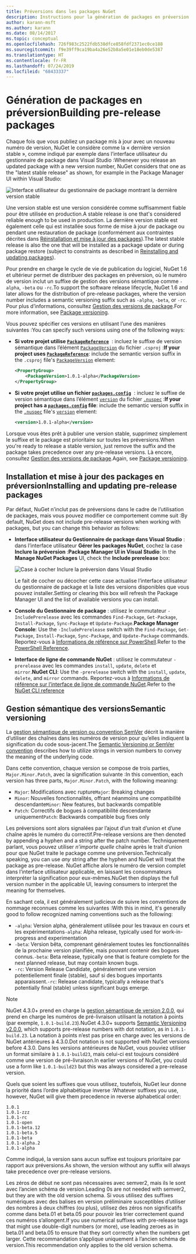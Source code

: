 ```yaml
---
title: Préversions dans les packages NuGet
description: Instructions pour la génération de packages en préversion
author: karann-msft
ms.author: karann
ms.date: 08/14/2017
ms.topic: conceptual
ms.openlocfilehash: 726f983c2522fdb538dfce858fdf2371ec0ce188
ms.sourcegitcommit: f9e39ff9ca19ba4a26e52b8a5e01e18eb0de5387
ms.translationtype: HT
ms.contentlocale: fr-FR
ms.lasthandoff: 07/24/2019
ms.locfileid: "68433337"
---
```

# <a name="building-pre-release-packages"></a><span data-ttu-id="e8dd9-103">Génération de packages en préversion</span><span class="sxs-lookup"><span data-stu-id="e8dd9-103">Building pre-release packages</span></span>

<span data-ttu-id="e8dd9-104">Chaque fois que vous publiez un package mis à jour avec un nouveau numéro de version, NuGet le considère comme la « dernière version stable », comme indiqué par exemple dans l’interface utilisateur du gestionnaire de package dans Visual Studio :</span><span class="sxs-lookup"><span data-stu-id="e8dd9-104">Whenever you release an updated package with a new version number, NuGet considers that one as the "latest stable release" as shown, for example in the Package Manager UI within Visual Studio:</span></span>

![Interface utilisateur du gestionnaire de package montrant la dernière version stable](media/Prerelease_01-LatestStable.png)

<span data-ttu-id="e8dd9-106">Une version stable est une version considérée comme suffisamment fiable pour être utilisée en production.</span><span class="sxs-lookup"><span data-stu-id="e8dd9-106">A stable release is one that's considered reliable enough to be used in production.</span></span> <span data-ttu-id="e8dd9-107">La dernière version stable est également celle qui est installée sous forme de mise à jour de package ou pendant une restauration de package (conformément aux contraintes décrites dans [Réinstallation et mise à jour des packages](../consume-packages/reinstalling-and-updating-packages.md)).</span><span class="sxs-lookup"><span data-stu-id="e8dd9-107">The latest stable release is also the one that will be installed as a package update or during package restore (subject to constraints as described in [Reinstalling and updating packages](../consume-packages/reinstalling-and-updating-packages.md)).</span></span>

<span data-ttu-id="e8dd9-108">Pour prendre en charge le cycle de vie de publication du logiciel, NuGet 1.6 et ultérieur permet de distribuer des packages en préversion, où le numéro de version inclut un suffixe de gestion des versions sémantique comme `-alpha`, `-beta` ou `-rc`.</span><span class="sxs-lookup"><span data-stu-id="e8dd9-108">To support the software release lifecycle, NuGet 1.6 and later allows for the distribution of pre-release packages, where the version number includes a semantic versioning suffix such as `-alpha`, `-beta`, or `-rc`.</span></span> <span data-ttu-id="e8dd9-109">Pour plus d’informations, consultez [Gestion des versions de package](../reference/package-versioning.md#pre-release-versions).</span><span class="sxs-lookup"><span data-stu-id="e8dd9-109">For more information, see [Package versioning](../reference/package-versioning.md#pre-release-versions).</span></span>

<span data-ttu-id="e8dd9-110">Vous pouvez spécifier ces versions en utilisant l’une des manières suivantes :</span><span class="sxs-lookup"><span data-stu-id="e8dd9-110">You can specify such versions using one of the following ways:</span></span>

- <span data-ttu-id="e8dd9-111">**Si votre projet utilise [`PackageReference`](../consume-packages/package-references-in-project-files.md)**  : incluez le suffixe de version sémantique dans l’élément [`PackageVersion`](/dotnet/core/tools/csproj.md#packageversion) du fichier `.csproj` :</span><span class="sxs-lookup"><span data-stu-id="e8dd9-111">**If your project uses [`PackageReference`](../consume-packages/package-references-in-project-files.md)**: include the semantic version suffix in the `.csproj` file's [`PackageVersion`](/dotnet/core/tools/csproj.md#packageversion) element:</span></span>

    ```xml
    <PropertyGroup>
        <PackageVersion>1.0.1-alpha</PackageVersion>
    </PropertyGroup>
    ```

- <span data-ttu-id="e8dd9-112">**Si votre projet utilise un fichier [`packages.config`](../reference/packages-config.md)**  : incluez le suffixe de version sémantique dans l’élément [`version`](../reference/nuspec.md#version) du fichier [`.nuspec`](../reference/nuspec.md) :</span><span class="sxs-lookup"><span data-stu-id="e8dd9-112">**If your project has a [`packages.config`](../reference/packages-config.md) file**: include the semantic version suffix in the [`.nuspec`](../reference/nuspec.md) file's [`version`](../reference/nuspec.md#version) element:</span></span>

    ```xml
    <version>1.0.1-alpha</version>
    ```

<span data-ttu-id="e8dd9-113">Lorsque vous êtes prêt à publier une version stable, supprimez simplement le suffixe et le package est prioritaire sur toutes les préversions.</span><span class="sxs-lookup"><span data-stu-id="e8dd9-113">When you're ready to release a stable version, just remove the suffix and the package takes precedence over any pre-release versions.</span></span> <span data-ttu-id="e8dd9-114">Là encore, consultez [Gestion des versions de package](../reference/package-versioning.md#pre-release-versions).</span><span class="sxs-lookup"><span data-stu-id="e8dd9-114">Again, see [Package versioning](../reference/package-versioning.md#pre-release-versions).</span></span>

## <a name="installing-and-updating-pre-release-packages"></a><span data-ttu-id="e8dd9-115">Installation et mise à jour des packages en préversion</span><span class="sxs-lookup"><span data-stu-id="e8dd9-115">Installing and updating pre-release packages</span></span>

<span data-ttu-id="e8dd9-116">Par défaut, NuGet n’inclut pas de préversions dans le cadre de l’utilisation de packages, mais vous pouvez modifier ce comportement comme suit :</span><span class="sxs-lookup"><span data-stu-id="e8dd9-116">By default, NuGet does not include pre-release versions when working with packages, but you can change this behavior as follows:</span></span>

- <span data-ttu-id="e8dd9-117">**Interface utilisateur du Gestionnaire de package dans Visual Studio** : dans l’interface utilisateur **Gérer les packages NuGet**, cochez la case **Inclure la préversion** :</span><span class="sxs-lookup"><span data-stu-id="e8dd9-117">**Package Manager UI in Visual Studio**: In the **Manage NuGet Packages** UI, check the **Include prerelease** box:</span></span>

    ![Case à cocher Inclure la préversion dans Visual Studio](media/Prerelease_02-CheckPrerelease.png)

    <span data-ttu-id="e8dd9-119">Le fait de cocher ou décocher cette case actualise l’interface utilisateur du gestionnaire de package et la liste des versions disponibles que vous pouvez installer.</span><span class="sxs-lookup"><span data-stu-id="e8dd9-119">Setting or clearing this box will refresh the Package Manager UI and the list of available versions you can install.</span></span>

- <span data-ttu-id="e8dd9-120">**Console du Gestionnaire de package** : utilisez le commutateur `-IncludePrerelease` avec les commandes `Find-Package`, `Get-Package`, `Install-Package`, `Sync-Package` et `Update-Package`.</span><span class="sxs-lookup"><span data-stu-id="e8dd9-120">**Package Manager Console**: Use the `-IncludePrerelease` switch with the `Find-Package`, `Get-Package`, `Install-Package`, `Sync-Package`, and `Update-Package` commands.</span></span> <span data-ttu-id="e8dd9-121">Reportez-vous à [Informations de référence sur PowerShell](../reference/powershell-reference.md).</span><span class="sxs-lookup"><span data-stu-id="e8dd9-121">Refer to the [PowerShell Reference](../reference/powershell-reference.md).</span></span>

- <span data-ttu-id="e8dd9-122">**Interface de ligne de commande NuGet** : utilisez le commutateur `-prerelease` avec les commandes `install`, `update`, `delete` et `mirror`.</span><span class="sxs-lookup"><span data-stu-id="e8dd9-122">**NuGet CLI**: Use the `-prerelease` switch with the `install`, `update`, `delete`, and `mirror` commands.</span></span> <span data-ttu-id="e8dd9-123">Reportez-vous à [Informations de référence sur l’interface de ligne de commande NuGet](../reference/nuget-exe-cli-reference.md).</span><span class="sxs-lookup"><span data-stu-id="e8dd9-123">Refer to the [NuGet CLI reference](../reference/nuget-exe-cli-reference.md)</span></span>

## <a name="semantic-versioning"></a><span data-ttu-id="e8dd9-124">Gestion sémantique des versions</span><span class="sxs-lookup"><span data-stu-id="e8dd9-124">Semantic versioning</span></span>

<span data-ttu-id="e8dd9-125">La [gestion sémantique de version ou convention SemVer](http://semver.org/spec/v1.0.0.html) décrit la manière d’utiliser des chaînes dans les numéros de version pour qu’elles indiquent la signification du code sous-jacent.</span><span class="sxs-lookup"><span data-stu-id="e8dd9-125">The [Semantic Versioning or SemVer convention](http://semver.org/spec/v1.0.0.html) describes how to utilize strings in version numbers to convey the meaning of the underlying code.</span></span>

<span data-ttu-id="e8dd9-126">Dans cette convention, chaque version se compose de trois parties, `Major.Minor.Patch`, avec la signification suivante :</span><span class="sxs-lookup"><span data-stu-id="e8dd9-126">In this convention, each version has three parts, `Major.Minor.Patch`, with the following meaning:</span></span>

- <span data-ttu-id="e8dd9-127">`Major`: Modifications avec rupture</span><span class="sxs-lookup"><span data-stu-id="e8dd9-127">`Major`: Breaking changes</span></span>
- <span data-ttu-id="e8dd9-128">`Minor`: Nouvelles fonctionnalités, offrant néanmoins une compatibilité descendante</span><span class="sxs-lookup"><span data-stu-id="e8dd9-128">`Minor`: New features, but backwards compatible</span></span>
- <span data-ttu-id="e8dd9-129">`Patch`: Correctifs de bogues à compatibilité descendante uniquement</span><span class="sxs-lookup"><span data-stu-id="e8dd9-129">`Patch`: Backwards compatible bug fixes only</span></span>

<span data-ttu-id="e8dd9-130">Les préversions sont alors signalées par l’ajout d’un trait d’union et d’une chaîne après le numéro du correctif.</span><span class="sxs-lookup"><span data-stu-id="e8dd9-130">Pre-release versions are then denoted by appending a hyphen and a string after the patch number.</span></span> <span data-ttu-id="e8dd9-131">Techniquement parlant, vous pouvez utiliser *n’importe quelle* chaîne après le trait d’union pour que NuGet traite le package comme une préversion.</span><span class="sxs-lookup"><span data-stu-id="e8dd9-131">Technically speaking, you can use *any* string after the hyphen and NuGet will treat the package as pre-release.</span></span> <span data-ttu-id="e8dd9-132">NuGet affiche alors le numéro de version complet dans l’interface utilisateur applicable, en laissant les consommateurs interpréter la signification pour eux-mêmes.</span><span class="sxs-lookup"><span data-stu-id="e8dd9-132">NuGet then displays the full version number in the applicable UI, leaving consumers to interpret the meaning for themselves.</span></span>

<span data-ttu-id="e8dd9-133">En sachant cela, il est généralement judicieux de suivre les conventions de nommage reconnues comme les suivantes :</span><span class="sxs-lookup"><span data-stu-id="e8dd9-133">With this in mind, it's generally good to follow recognized naming conventions such as the following:</span></span>

- <span data-ttu-id="e8dd9-134">`-alpha`: Version alpha, généralement utilisée pour les travaux en cours et les expérimentations</span><span class="sxs-lookup"><span data-stu-id="e8dd9-134">`-alpha`: Alpha release, typically used for work-in-progress and experimentation</span></span>
- <span data-ttu-id="e8dd9-135">`-beta`: Version bêta, comprenant généralement toutes les fonctionnalités de la prochaine version planifiée, mais pouvant contenir des bogues connus.</span><span class="sxs-lookup"><span data-stu-id="e8dd9-135">`-beta`: Beta release, typically one that is feature complete for the next planned release, but may contain known bugs.</span></span>
- <span data-ttu-id="e8dd9-136">`-rc`: Version Release Candidate, généralement une version potentiellement finale (stable), sauf si des bogues importants apparaissent.</span><span class="sxs-lookup"><span data-stu-id="e8dd9-136">`-rc`: Release candidate, typically a release that's potentially final (stable) unless significant bugs emerge.</span></span>

> [!Note]
> <span data-ttu-id="e8dd9-137">NuGet 4.3.0+ prend en charge la [gestion sémantique de version 2.0.0](http://semver.org/spec/v2.0.0.html), qui prend en charge les numéros de pré-livraison utilisant la notation à points (par exemple, `1.0.1-build.23`).</span><span class="sxs-lookup"><span data-stu-id="e8dd9-137">NuGet 4.3.0+ supports [Semantic Versioning v2.0.0](http://semver.org/spec/v2.0.0.html), which supports pre-release numbers with dot notation, as in `1.0.1-build.23`.</span></span> <span data-ttu-id="e8dd9-138">La notation à points n’est pas prise en charge avec les versions de NuGet antérieures à 4.3.0.</span><span class="sxs-lookup"><span data-stu-id="e8dd9-138">Dot notation is not supported with NuGet versions before 4.3.0.</span></span> <span data-ttu-id="e8dd9-139">Dans les versions antérieures de NuGet, vous pouviez utiliser un format similaire à `1.0.1-build23`, mais celui-ci est toujours considéré comme une version de pré-livraison.</span><span class="sxs-lookup"><span data-stu-id="e8dd9-139">In earlier versions of NuGet, you could use a form like `1.0.1-build23` but this was always considered a pre-release version.</span></span>

<span data-ttu-id="e8dd9-140">Quels que soient les suffixes que vous utilisez, toutefois, NuGet leur donne la priorité dans l’ordre alphabétique inverse :</span><span class="sxs-lookup"><span data-stu-id="e8dd9-140">Whatever suffixes you use, however, NuGet will give them precedence in reverse alphabetical order:</span></span>

    1.0.1
    1.0.1-zzz
    1.0.1-rc
    1.0.1-open
    1.0.1-beta.12
    1.0.1-beta.5
    1.0.1-beta
    1.0.1-alpha.2
    1.0.1-alpha

<span data-ttu-id="e8dd9-141">Comme indiqué, la version sans aucun suffixe est toujours prioritaire par rapport aux préversions.</span><span class="sxs-lookup"><span data-stu-id="e8dd9-141">As shown, the version without any suffix will always take precedence over pre-release versions.</span></span>

<span data-ttu-id="e8dd9-142">Les zéros de début ne sont pas nécessaires avec semver2, mais ils le sont avec l’ancien schéma de version.</span><span class="sxs-lookup"><span data-stu-id="e8dd9-142">Leading 0s are not needed with semver2, but they are with the old version schema.</span></span> <span data-ttu-id="e8dd9-143">Si vous utilisez des suffixes numériques avec des balises en version préliminaire susceptibles d’utiliser des nombres à deux chiffres (ou plus), utilisez des zéros non significatifs comme dans beta.01 et beta.05 pour pouvoir les trier correctement quand ces numéros s’allongent.</span><span class="sxs-lookup"><span data-stu-id="e8dd9-143">If you use numerical suffixes with pre-release tags that might use double-digit numbers (or more), use leading zeroes as in beta.01 and beta.05 to ensure that they sort correctly when the numbers get larger.</span></span> <span data-ttu-id="e8dd9-144">Cette recommandation s’applique uniquement à l’ancien schéma de version.</span><span class="sxs-lookup"><span data-stu-id="e8dd9-144">This recommendation only applies to the old version schema.</span></span>
